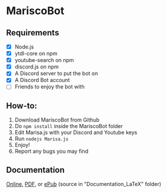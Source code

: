 # MariscoBot

## Requirements
- [x] Node.js
- [x] ytdl-core on npm
- [x] youtube-search on npm
- [x] discord.js on npm
- [x] A Discord server to put the bot on
- [x] A Discord Bot account
- [ ] Friends to enjoy the bot with 

## How-to:
1. Download MariscoBot from Github
2. Do ```npm install``` inside the MariscoBot folder
3. Edit Marisa.js with your Discord and Youtube keys
4. Run ```nodejs Marisa.js```
5. Enjoy!
6. Report any bugs you may find

## Documentation
[Online](https://forrosinc.github.io/MariscoBot/docs/), [PDF](https://forrosinc.github.io/MariscoBot/docs/Documentation.pdf), or [ePub](https://forrosinc.github.io/MariscoBot/docs/Documentation.epub) (source in "Documentation_LaTeX" folder)
